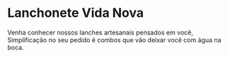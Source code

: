 # Lanchonete Vida Nova
 Venha conhecer nossos lanches artesanais pensados em você, Simplificação no seu pedido é combos que vão deixar você com água na boca.
